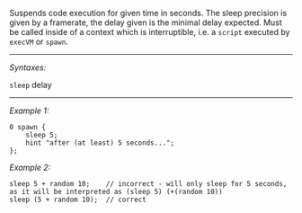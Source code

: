 Suspends code execution for given time in seconds. The sleep precision is given by a framerate, the delay given is the minimal delay expected. Must be called inside of a context which is interruptible, i.e. a `script` executed by `execVM` or `spawn`.


---
*Syntaxes:*

`sleep` delay

---
*Example 1:*

```sqf
0 spawn {
	sleep 5;
	hint "after (at least) 5 seconds...";
};
```

*Example 2:*

```sqf
sleep 5 + random 10;	// incorrect - will only sleep for 5 seconds, as it will be interpreted as (sleep 5) (+(random 10))
sleep (5 + random 10);	// correct
```